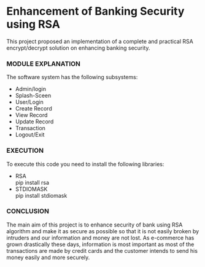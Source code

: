 # Enhancement of Banking Security using RSA

This project proposed an implementation of a complete and practical RSA encrypt/decrypt
solution on enhancing banking security.

### MODULE EXPLANATION
The software system has the following subsystems:
- Admin/login
- Splash-Sceen
- User/Login
- Create Record
- View Record
- Update Record
- Transaction
- Logout/Exit

### EXECUTION
To execute this code you need to install the following libraries:
- RSA <br>
pip install rsa
- STDIOMASK <br>
pip install stdiomask

### CONCLUSION
The main aim of this project is to enhance security of bank using RSA algorithm and make
it as secure as possible so that it is not easily broken by intruders and our information
and money are not lost. As e-commerce has grown drastically these days, information is
most important as most of the transactions are made by credit cards and the customer intends
to send his money easily and more securely.

